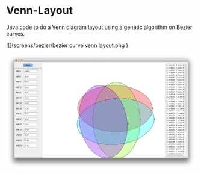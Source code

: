 Venn-Layout
===========

Java code to do a Venn diagram layout using a genetic algorithm on Bezier curves.


![](screens/bezier/bezier curve venn layout.png )

![](screens/screen0.png )